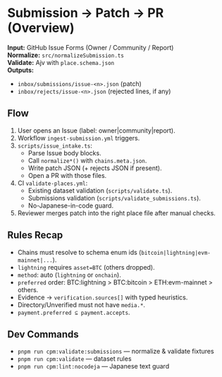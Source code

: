 # Submission → Patch → PR (Overview)

**Input:** GitHub Issue Forms (Owner / Community / Report)  
**Normalize:** `src/normalizeSubmission.ts`  
**Validate:** Ajv with `place.schema.json`  
**Outputs:**  
- `inbox/submissions/issue-<n>.json` (patch)  
- `inbox/rejects/issue-<n>.json` (rejected lines, if any)

## Flow
1. User opens an Issue (label: owner|community|report).
2. Workflow `ingest-submission.yml` triggers.
3. `scripts/issue_intake.ts`:
   - Parse Issue body blocks.
   - Call `normalize*()` with `chains.meta.json`.
   - Write patch JSON (+ rejects JSON if present).
   - Open a PR with those files.
4. CI `validate-places.yml`:
   - Existing dataset validation (`scripts/validate.ts`).
   - Submissions validation (`scripts/validate_submissions.ts`).
   - No-Japanese-in-code guard.
5. Reviewer merges patch into the right place file after manual checks.

## Rules Recap
- Chains must resolve to schema enum ids (`bitcoin|lightning|evm-mainnet|...`).
- `lightning` requires `asset=BTC` (others dropped).
- `method`: auto (`lightning` or `onchain`).
- `preferred` order: BTC:lightning > BTC:bitcoin > ETH:evm-mainnet > others.
- Evidence → `verification.sources[]` with typed heuristics.
- Directory/Unverified must not have `media.*`.
- `payment.preferred ⊆ payment.accepts`.

## Dev Commands
- `pnpm run cpm:validate:submissions` — normalize & validate fixtures
- `pnpm run cpm:validate` — dataset rules
- `pnpm run cpm:lint:nocodeja` — Japanese text guard
